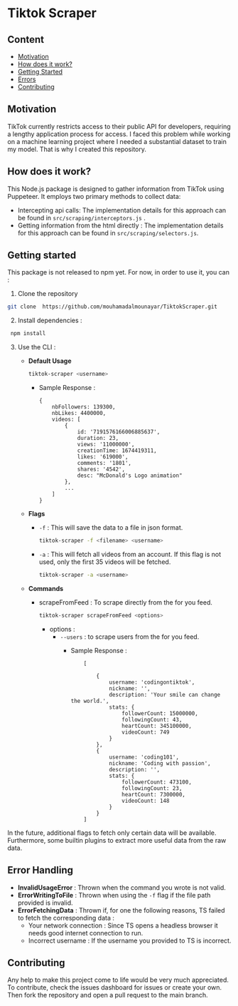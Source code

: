 # Tiktok Scraper

## Content

- [Motivation](#motivation)
- [How does it work?](#how-does-it-work)
- [Getting Started](#getting-started)
- [Errors](#error-handling)
- [Contributing](#contributing)

## Motivation

TikTok currently restricts access to their public API for developers, requiring a lengthy application process for access. I faced this problem while working on a machine learning project where I needed a substantial dataset to train my model. That is why I created this repository.

## How does it work?

This Node.js package is designed to gather information from TikTok using Puppeteer. It employs two primary methods to collect data:

- Intercepting api calls: The implementation details for this approach can be found in  `src/scraping/interceptors.js` .
- Getting information from the html directly : The implementation details for this approach can be found in  `src/scraping/selectors.js`.

## Getting started

This package is not released to npm yet. For now, in order to use it, you can :

1. Clone the repository

```sh
git clone  https://github.com/mouhamadalmounayar/TiktokScraper.git
```

2. Install dependencies :

```sh
 npm install 
```

3. Use the CLI :
    - **Default Usage**

        ```sh
        tiktok-scraper <username> 
        ```

        - Sample Response :

            ```
            {
                nbFollowers: 139300,
                nbLikes: 4400000,
                videos: [
                    {
                        id: '7191576166006885637',
                        duration: 23,
                        views: '11000000',
                        creationTime: 1674419311,
                        likes: '619000',
                        comments: '1801',
                        shares: '4542',
                        desc: "McDonald's Logo animation"
                    },
                    ...
                ]
            }
            ```

    - **Flags**
      - `-f` :
      This will save the data to a file in json format.

        ```sh
        tiktok-scraper -f <filename> <username> 
        ```  

      - `-a` : This will fetch all videos from an account. If this flag is not used, only the first 35 videos will be fetched.

        ```sh
        tiktok-scraper -a <username>
        ```

    - **Commands**
        - scrapeFromFeed : To scrape directly from the for you feed.

            ```sh
            tiktok-scraper scrapeFromFeed <options>
            ```

            - options :
                - `--users` : to scrape users from the for you feed.
                    - Sample Response :

                        ```
                            [
                            
                                {
                                    username: 'codingontiktok',
                                    nickname: '',
                                    description: 'Your smile can change the world.',
                                    stats: {
                                        followerCount: 15000000,
                                        followingCount: 43,
                                        heartCount: 345100000,
                                        videoCount: 749
                                    }
                                },
                                {
                                    username: 'coding101',
                                    nickname: 'Coding with passion',
                                    description: '',
                                    stats: {
                                        followerCount: 473100,
                                        followingCount: 23,
                                        heartCount: 7300000,
                                        videoCount: 148
                                    }
                                }
                            ]

                        ```

In the future, additional flags to fetch only certain data will be available. Furthermore, some builtin plugins to extract more useful data from the raw data.

## Error Handling

- **InvalidUsageError** : Thrown when the command you wrote is not valid.
- **ErrorWritingToFile** : Thrown when using the `-f` flag if the file path provided is invalid. 
- **ErrorFetchingData** : Thrown if, for one the following reasons, TS failed to fetch the corresponding data :
  - Your network connection : Since TS opens a headless browser it needs good internet connection to run.
  - Incorrect username : If the username you provided to TS is incorrect.

## Contributing

Any help to make this project come to life would be very much appreciated. To contribute, check the issues dashboard for issues or create your own. Then fork the repository and open a pull request to the main branch.

